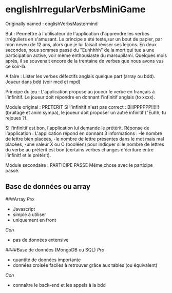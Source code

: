 # englishIrregularVerbsMiniGame
Originally named : englishVerbsMastermind

But : 
Permettre à l'utilisateur de l'application d'apprendre les verbes irréguliers en s'amusant.
Le principe a été testé,sur un bout de papier, par mon neveu de 12 ans, alors que je lui faisait réviser ses leçons. En deux secondes, nous sommes passé du "Euhhhhh" de la mort qui tue a une participation active, voir même enthousiaste du marsupilami. Quelques mois après, il se souvenait encore de la trentaine de verbes que nous avons vus ce soir-là.

A faire :
Lister les verbes défectifs anglais quelque part (array ou bdd).
Joueur dans bdd (voir mcd et mpd)

Principe du jeu :
L'application propose au joueur le verbe en français à l'infinitif.
Le joueur doit répondre en donnant l'infinitif anglais (to xxxx).

Module original : PRETERIT
Si l'infinitif n'est pas correct : BIIIPPPPPP!!!!!! (bruitage et anim sympa), le joueur doit proposer un autre infinitif ("Euhh, tu rejoues ?).

Si l'infinitif est bon, l'application lui demande le prétérit.
Réponse de l'application :
L'application répond en donnant 3 informations : 
-le nombre de lettre bien placées, 
-le nombre de lettre présentes dans le mot mais mal placées,
-une valeur X ou O (booléen) pour indiquer si le nombre de lettres du verbe au prétérit est bon (certains verbes changes d'écriture entre l'infinitf et le prétérit).

Module secondaire : PARTICIPE PASSE
Même chose avec le participe passé.


## Base de données ou array
###Array
*Pro*
- Javascript
- simple à utiliser
- uniquement en front

*Con*
- pas de données extensive

####Base de données (MongoDB ou SQL)
*Pro*
- quantité de données importante
- données croisée faciles à retrouver grâce aux tables (ou équivalent)

*Con*
- connaître le back-end et les appels à la bdd
